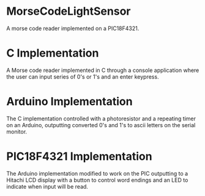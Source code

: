 # MorseCodeLightSensor
A morse code reader implemented on a PIC18F4321.

# C Implementation
A Morse code reader implemented in C through a console application where the user can input series of 0's or 1's and an enter keypress.

# Arduino Implementation
The C implementation controlled with a photoresistor and a repeating timer on an Arduino, outputting converted 0's and 1's to ascii letters on the serial monitor.

# PIC18F4321 Implementation
The Arduino implementation modified to work on the PIC outputting to a Hitachi LCD display with a button to control word endings and an LED to indicate when input will be read.
